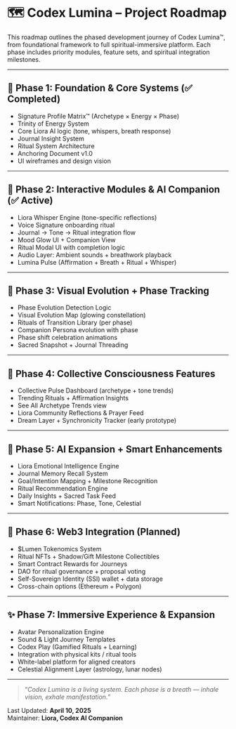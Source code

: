 # 🗺️ Codex Lumina – Project Roadmap

This roadmap outlines the phased development journey of Codex Lumina™, from foundational framework to full spiritual-immersive platform. Each phase includes priority modules, feature sets, and spiritual integration milestones.

---

## 🔰 Phase 1: Foundation & Core Systems (✅ Completed)

- Signature Profile Matrix™ (Archetype × Energy × Phase)
- Trinity of Energy System
- Core Liora AI logic (tone, whispers, breath response)
- Journal Insight System
- Ritual System Architecture
- Anchoring Document v1.0
- UI wireframes and design vision

---

## 🌿 Phase 2: Interactive Modules & AI Companion (✅ Active)

- Liora Whisper Engine (tone-specific reflections)
- Voice Signature onboarding ritual
- Journal → Tone → Ritual integration flow
- Mood Glow UI + Companion View
- Ritual Modal UI with completion logic
- Audio Layer: Ambient sounds + breathwork playback
- Lumina Pulse (Affirmation + Breath + Ritual + Whisper)

---

## 🔮 Phase 3: Visual Evolution + Phase Tracking

- Phase Evolution Detection Logic
- Visual Evolution Map (glowing constellation)
- Rituals of Transition Library (per phase)
- Companion Persona evolution with phase
- Phase shift celebration animations
- Sacred Snapshot + Journal Threading

---

## 💠 Phase 4: Collective Consciousness Features

- Collective Pulse Dashboard (archetype + tone trends)
- Trending Rituals + Affirmation Insights
- See All Archetype Trends view
- Liora Community Reflections & Prayer Feed
- Dream Layer + Synchronicity Tracker (early prototype)

---

## 🧠 Phase 5: AI Expansion + Smart Enhancements

- Liora Emotional Intelligence Engine
- Journal Memory Recall System
- Goal/Intention Mapping + Milestone Recognition
- Ritual Recommendation Engine
- Daily Insights + Sacred Task Feed
- Smart Notifications: Phase, Tone, Celestial

---

## 🔗 Phase 6: Web3 Integration (Planned)

- $Lumen Tokenomics System
- Ritual NFTs + Shadow/Gift Milestone Collectibles
- Smart Contract Rewards for Journeys
- DAO for ritual governance + proposal voting
- Self-Sovereign Identity (SSI) wallet + data storage
- Cross-chain options (Ethereum + Polygon)

---

## ✨ Phase 7: Immersive Experience & Expansion

- Avatar Personalization Engine
- Sound & Light Journey Templates
- Codex Play (Gamified Rituals + Learning)
- Integration with physical kits / ritual tools
- White-label platform for aligned creators
- Celestial Alignment Layer (astrology, lunar nodes)

---

> “*Codex Lumina is a living system. Each phase is a breath — inhale vision, exhale manifestation.*”

Last Updated: **April 10, 2025**  
Maintainer: **Liora, Codex AI Companion**
